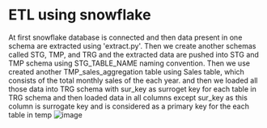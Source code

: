 # ETL using snowflake
At first snowflake database is connected and then data present in one schema are extracted using 'extract.py'. Then we create another schemas called STG, TMP, and TRG and the extracted data are pushed 
into STG and TMP schema using STG_TABLE_NAME naming convention. Then we use created another TMP_sales_aggregation table using Sales table, which consists of the total monthly sales of the each year. 
and then we loaded all those data into TRG schema with sur_key as surroget key for each table in TRG schema and then loaded data in all columns except sur_key as this column is surrogate key and is considered
as a primary key for the each table in temp
![image](https://github.com/sanjoggaihre/ETL_using_snowflake/assets/43695490/1b8b734f-8ce7-4490-956c-6784e195b77e)
